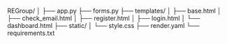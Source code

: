REGroup/
│
├── app.py
├── forms.py
├── templates/
│   ├── base.html
│   ├── check_email.html
│   ├── register.html
│   ├── login.html
│   └── dashboard.html
├── static/
│   └── style.css
├── render.yaml
└── requirements.txt
